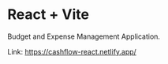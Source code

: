 # React + Vite

Budget and Expense Management Application.

Link: https://cashflow-react.netlify.app/
